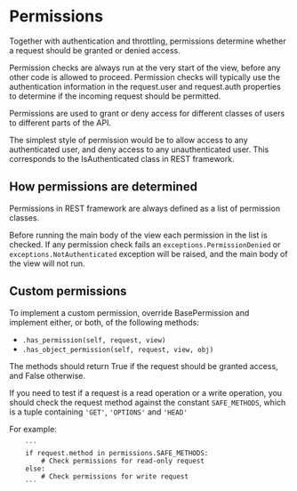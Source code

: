 # Permissions

Together with authentication and throttling, permissions determine whether a request should be granted or denied access.

Permission checks are always run at the very start of the view, before any other code is allowed to proceed. Permission checks will typically use the authentication information in the request.user and request.auth properties to determine if the incoming request should be permitted.

Permissions are used to grant or deny access for different classes of users to different parts of the API.

The simplest style of permission would be to allow access to any authenticated user, and deny access to any unauthenticated user. This corresponds to the IsAuthenticated class in REST framework.

## How permissions are determined

Permissions in REST framework are always defined as a list of permission classes.

Before running the main body of the view each permission in the list is checked. If any permission check fails an `exceptions.PermissionDenied` or `exceptions.NotAuthenticated` exception will be raised, and the main body of the view will not run.


## Custom permissions

To implement a custom permission, override BasePermission and implement either, or both, of the following methods:

- `.has_permission(self, request, view)`
- `.has_object_permission(self, request, view, obj)`

The methods should return True if the request should be granted access, and False otherwise.

If you need to test if a request is a read operation or a write operation, you should check the request method against the constant `SAFE_METHODS`, which is a tuple containing `'GET'`, `'OPTIONS'` and `'HEAD'`

For example:

        ```
        if request.method in permissions.SAFE_METHODS:
            # Check permissions for read-only request
        else:
            # Check permissions for write request
        ```